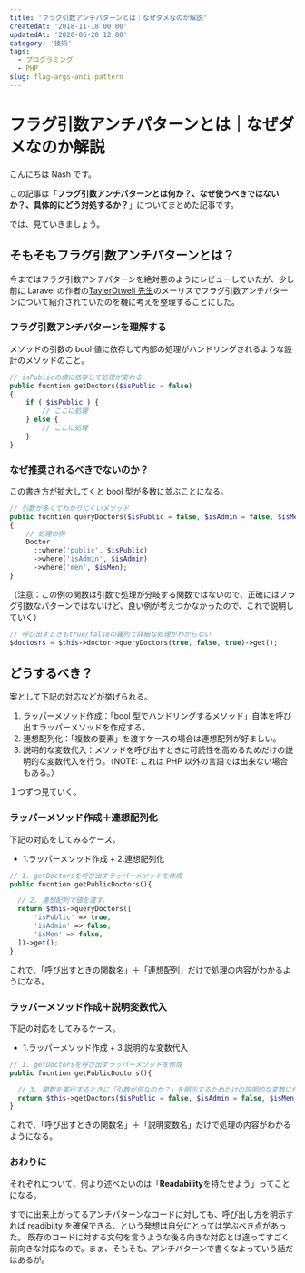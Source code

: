 ```yaml
---
title: 'フラグ引数アンチパターンとは｜なぜダメなのか解説'
createdAt: '2018-11-18 00:00'
updatedAt: '2020-06-20 12:00'
category: '技術'
tags:
  - プログラミング
  - PHP
slug: flag-args-anti-pattern
---
```


# フラグ引数アンチパターンとは｜なぜダメなのか解説

こんにちは Nash です。

この記事は「**フラグ引数アンチパターンとは何か？、なぜ使うべきではないか？、具体的にどう対処するか？**」についてまとめた記事です。

では、見ていきましょう。

## そもそもフラグ引数アンチパターンとは？

今まではフラグ引数アンチパターンを絶対悪のようにレビューしていたが、少し前に Laravel の作者の[TaylerOtwell 先生](https://twitter.com/taylorotwell)のメーリスでフラグ引数アンチパターンについて紹介されていたのを機に考えを整理することにした。

### フラグ引数アンチパターンを理解する

メソッドの引数の bool 値に依存して内部の処理がハンドリングされるような設計のメソッドのこと。

```php
// isPublicの値に依存して処理が変わる
public fucntion getDoctors($isPublic = false)
{
    if ( $isPublic ) {
        // ここに処理
    } else {
        // ここに処理
    }
}
```

### なぜ推奨されるべきでないのか？

この書き方が拡大してくと bool 型が多数に並ぶことになる。

```php
// 引数が多くてわかりにくいメソッド
public fucntion queryDoctors($isPublic = false, $isAdmin = false, $isMen = false)
{
    // 処理の例
    Doctor
      ::where('public', $isPublic)
      ->where('isAdmin', $isAdmin)
      ->where('men', $isMen);
}
```

（注意：この例の関数は引数で処理が分岐する関数ではないので、正確にはフラグ引数なパターンではないけど、良い例が考えつかなかったので、これで説明していく）

```php
// 呼び出すときもtrue/falseの羅列で詳細な処理がわからない
$doctosrs = $this->doctor->queryDoctors(true, false, true)->get();
```

## どうするべき？

案として下記の対応などが挙げられる。

1. ラッパーメソッド作成：「bool 型でハンドリングするメソッド」自体を呼び出すラッパーメソッドを作成する。
2. 連想配列化：「複数の要素」を渡すケースの場合は連想配列が好ましい。
3. 説明的な変数代入：メソッドを呼び出すときに可読性を高めるためだけの説明的な変数代入を行う。（NOTE: これは PHP 以外の言語では出来ない場合もある。）

１つずつ見ていく。

### ラッパーメソッド作成＋連想配列化

下記の対応をしてみるケース。

- 1.ラッパーメソッド作成 + 2.連想配列化

```php
// 1. getDoctorsを呼び出すラッパーメソッドを作成
public fucntion getPublicDoctors(){

  // 2. 連想配列で値を渡す。
  return $this->queryDoctors([
      'isPublic' => true,
      'isAdmin' => false,
      'isMen' => false,
  ])->get();
}
```

これで、「呼び出すときの関数名」＋「連想配列」だけで処理の内容がわかるようになる。

### ラッパーメソッド作成＋説明変数代入

下記の対応をしてみるケース。

- 1.ラッパーメソッド作成 + 3.説明的な変数代入

```php
// 1. getDoctorsを呼び出すラッパーメソッドを作成
public fucntion getPublicDoctors(){

  // 3. 関数を実行するときに「引数が何なのか？」を明示するためだけの説明的な変数に代入することで可読性が上がる。
  return $this->getDoctors($isPublic = false, $isAdmin = false, $isMen = false);
}
```

これで、「呼び出すときの関数名」＋「説明変数名」だけで処理の内容がわかるようになる。

### おわりに

それぞれについて、何より述べたいのは「**Readability**を持たせよう」ってことになる。

すでに出来上がってるアンチパターンなコードに対しても、呼び出し方を明示すれば readibilty を確保できる、という発想は自分にとっては学ぶべき点があった。
既存のコードに対する文句を言うような後ろ向きな対応とは違ってすごく前向きな対応なので。まぁ、そもそも、アンチパターンで書くなよっていう話だはあるが。
